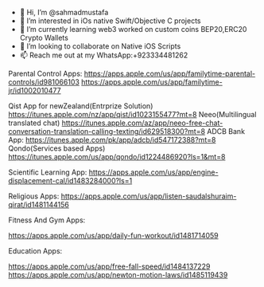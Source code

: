 - 👋 Hi, I’m @sahmadmustafa
- 👀 I’m interested in iOs native Swift/Objective C projects
- 🌱 I’m currently learning web3 worked on custom coins BEP20,ERC20 Crypto Wallets
- 💞️ I’m looking to collaborate on Native iOS Scripts
- 📫 Reach me out at my WhatsApp:+923334481262

<!---
sahmadmustafa/sahmadmustafa is a ✨ special ✨ repository because its `README.md` (this file) appears on your GitHub profile.
You can click the Preview link to take a look at your changes.
--->
Parental Control Apps:
https://apps.apple.com/us/app/familytime-parental-controls/id981066103
https://apps.apple.com/us/app/familytime-jr/id1002010477

Qist App for newZealand(Entrprize Solution)
https://itunes.apple.com/nz/app/qist/id1023155477?mt=8
Neeo(Multilingual translated chat)
https://itunes.apple.com/az/app/neeo-free-chat-conversation-translation-calling-texting/id629518300?mt=8
ADCB Bank App:
https://itunes.apple.com/pk/app/adcb/id547172388?mt=8
Qondo(Services based Apps)
https://itunes.apple.com/us/app/qondo/id1224486920?ls=1&mt=8

Scientific Learning App:
https://apps.apple.com/us/app/engine-displacement-cal/id1483284000?ls=1

Religious Apps:
https://apps.apple.com/us/app/listen-saudalshuraim-qirat/id1481144156

Fitness And Gym Apps:

https://apps.apple.com/us/app/daily-fun-workout/id1481714059

Education Apps:

https://apps.apple.com/us/app/free-fall-speed/id1484137229
https://apps.apple.com/us/app/newton-motion-laws/id1485119439
